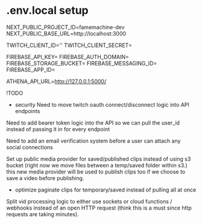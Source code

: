 # .env.local setup
NEXT_PUBLIC_PROJECT_ID=famemachine-dev
NEXT_PUBLIC_BASE_URL=http://localhost:3000

TWITCH_CLIENT_ID=''
TWITCH_CLIENT_SECRET=

FIREBASE_API_KEY=
FIREBASE_AUTH_DOMAIN=
FIREBASE_STORAGE_BUCKET=
FIREBASE_MESSAGING_ID=
FIREBASE_APP_ID=

ATHENA_API_URL=http://127.0.0.1:5000/

!TODO
- security
Need to move twitch oauth connect/disconnect logic into API endpoints

Need to add bearer token logic into the API so we can pull the user_id instead of passing it in for every endpoint

Need to add an email verification system before a user can attach any social connections

Set up public media provider for saved/published clips instead of using s3 bucket (right now we move files between a temp/saved folder within s3.) this new media provider will be used to publish clips too if we choose to save a video before publishing.

- optimize
paginate clips for temporary/saved instead of pulling all at once

Split vid processing logic to either use sockets or cloud functions / webhooks instead of an open HTTP request (think this is a must since http requests are taking minutes). 
